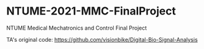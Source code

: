 # NTUME-2021-MMC-FinalProject
NTUME Medical Mechatronics and Control Final Project

TA's original code: https://github.com/visionbike/Digital-Bio-Signal-Analysis

